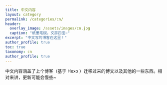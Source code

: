 ```yaml
---
title: 中文内容
layout: category
permalink: /categories/cn/
header:
  overlay_image: /assets/images/cn.jpg
  caption: "纸墨笔砚，文房四宝~"
excerpt: "中文写的博客在这里！"
author_profile: true
toc: true
taxonomy: cn
author_profile: true
---
```


中文内容涵盖了上个博客（基于 Hexo ）迁移过来的博文以及其他的一些东西。相对来讲，更新可能会慢些~